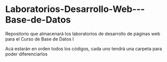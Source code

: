 # Laboratorios-Desarrollo-Web---Base-de-Datos
Repositorio que almacenará los laboratorios de desarrollo de páginas web para el Curso de Base de Datos I

Acá estarán en orden todos los códigos, cada uno tendrá una carpeta para poder diferenciarlos
